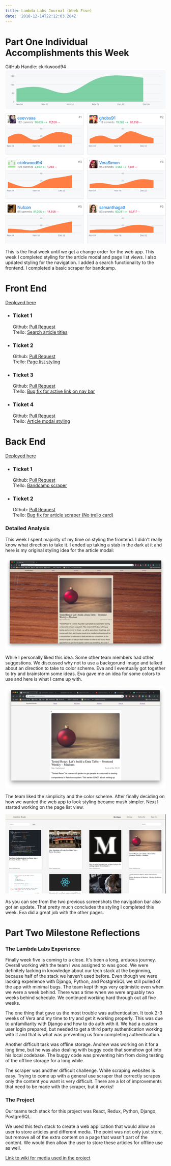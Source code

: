 ```yaml
---
title: Lambda Labs Journal (Week Five)
date: '2018-12-14T22:12:03.284Z'
---
```


# Part One Individual Accomplishments this Week

GitHub Handle: ckirkwood94
![Git hub contribution graph](contribution-graph-week-five.jpg)

This is the final week until we get a change order for the web app. This week I completed styling for the article modal and page list views. I also updated styling for the navigation. I added a search functionality to the frontend. I completed a basic scraper for bandcamp.

# Front End

[Deployed here](https://anywhere-reader-test.netlify.com/)

- ### Ticket 1

  Github: [Pull Request](https://github.com/Lambda-School-Labs/Labs8-OfflineReader/pull/174)  
  Trello: [Search article titles](https://trello.com/c/2lnFmakv/279-search-articles-functionality)

- ### Ticket 2

  Github: [Pull Request](https://github.com/Lambda-School-Labs/Labs8-OfflineReader/pull/165)  
  Trello: [Page list styling](https://trello.com/c/MvMQUQto/253-page-list-styling)

- ### Ticket 3

  Github: [Pull Request](https://github.com/Lambda-School-Labs/Labs8-OfflineReader/pull/164)  
  Trello: [Bug fix for active link on nav bar](https://trello.com/c/giideZBP/280-bug-fix-navigation-active-link)

- ### Ticket 4
  Github: [Pull Request](https://github.com/Lambda-School-Labs/Labs8-OfflineReader/pull/155)  
  Trello: [Article modal styling](https://trello.com/c/PdDKsYvu/242-article-modal-styling)

# Back End

[Deployed here](https://anywhere-reader-test.herokuapp.com)

- ### Ticket 1

  Github: [Pull Request](https://github.com/Lambda-School-Labs/Labs8-OfflineReader/pull/175)  
  Trello: [Bandcamp scraper](https://trello.com/c/ysrH2nKc/281-scraper-bandcamp-scraper)

- ### Ticket 2
  Github: [Pull Request](https://github.com/Lambda-School-Labs/Labs8-OfflineReader/pull/177)  
  Trello: [Bug fix for article scraper (No trello card)]()

### Detailed Analysis

This week I spent majority of my time on styling the frontend. I didn't really know what direction to take it. I ended up taking a stab in the dark at it and here is my original styling idea for the article modal:

![original-article-modal-style](original-article-modal-style.jpg)

While I personally liked this idea. Some other team members had other suggestions. We discussed why not to use a backgorund image and talked about an direction to take to color scheme. Eva and I eventually got together to try and brainstorm some ideas. Eva gave me an idea for some colors to use and here is what I came up with.

![updated-article-modal-style](updated-article-modal-style.jpg)

The team liked the simplicity and the color scheme. After finally deciding on how we wanted the web app to look styling became mush simpler. Next I started working on the page list view.

![page-list-style](page-list-style.jpg)

As you can see from the two previous screenshots the navigation bar also got an update. That pretty much concludes the styling I completed this week. Eva did a great job with the other pages.

# Part Two Milestone Reflections

### The Lambda Labs Experience

Finally week five is coming to a close. It's been a long, arduous journey. Overall working with the team I was assigned to was good. We were definitely lacking in knowledge about our tech stack at the beginning, because half of the stack we haven't used before. Even though we were lacking experience with Django, Python, and PostgreSQL we still pulled of the app with minimal bugs. The team kept things very optimistic even when we were a week behind. There was a time when we were arguably two weeks behind schedule. We continued working hard through out all five weeks.

The one thing that gave us the most trouble was authentication. It took 2-3 weeks of Vera and my time to try and get it working properly. This was due to unfamiliarity with Django and how to do auth with it. We had a custom user login prepared, but needed to get a third party authentication working with it and that is what was preventing us from completing authentication.

Another difficult task was offline storage. Andrew was working on it for a long time, but he was also dealing with buggy code that somehow got into his local codebase. The buggy code was preventing him from doing testing of the offline storage for a long while.

The scraper was another difficult challenge. While scraping websites is easy. Trying to come up with a general use scraper that correctly scrapes only the content you want is very difficult. There are a lot of improvements that need to be made with the scraper, but it works!

### The Project

Our teams tech stack for this project was React, Redux, Python, Django, PostgreSQL.

We used this tech stack to create a web application that would allow an user to store articles and different media. The point was not only just store, but remove all of the extra content on a page that wasn't part of the content. We would then allow the user to store these articles for offline use as well.

[Link to wiki for media used in the project](https://github.com/Lambda-School-Labs/Labs8-OfflineReader/wiki/Media-Licenses)
